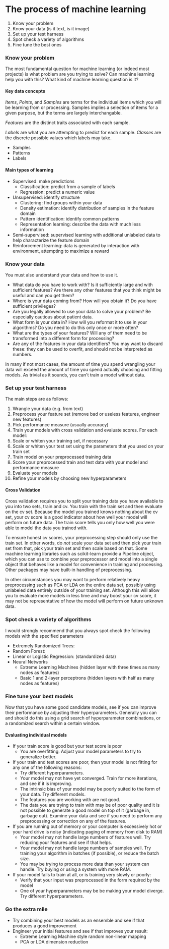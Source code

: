 The process of machine learning
=====================

1. Know your problem
2. Know your data (is it text, is it image)
3. Set up your test harness
4. Spot check a variety of algorithms
5. Fine tune the best ones

### Know your problem

The most fundamental question for machine learning (or indeed most projects) is what problem are you trying to solve? Can machine learning help you with this?  What kind of machine learning question is it?

<!-- TODO understanding your problem -->


#### Key data concepts

*Items*, *Points*, and *Samples* are terms for the individual items which you will be learning from or processing.  Samples implies a selection of items for a given purpose, but the terms are largely interchangable.

*Features* are the distinct traits associated with each sample.  

*Labels* are what you are attempting to predict for each sample.  *Classes* are the discrete possible values which labels may take.  


- Samples
- Patterns
- Labels

#### Main types of learning

- Supervised: make predictions
  - Classification: predict from a sample of labels
  - Regression: predict a numeric value
- Unsupervised: identify structure
  - Clustering: find groups within your data
  - Density estimation: identify distribution of samples in the feature domain
  - Pattern identification: identify common patterns
  - Representation learning: describe the data with much less information
- Semi-supervised: supervised learning with additional unlabeled data to help characterize the feature domain
- Reinforcement learning: data is generated by interaction with environment, attempting to maximize a reward

### Know your data

You must also understand your data and how to use it.

- What data do you have to work with? Is it sufficiently large and with sufficient features?  Are there any other features that you think might be useful and can you get them?
- Where is your data coming from? How will you obtain it? Do you have sufficient privileges?
- Are you legally allowed to use your data to solve your problem? Be especially cautious about patient data.  
- What form is your data in? How will you reformat it to use in your algorithms?  Do you need to do this only once or more often?
- What are the types of your features? Will any of them need to be transformed into a different form for processing?
- Are any of the features in your data identifiers? You may want to discard these: they can be used to overfit, and should not be interpreted as numbers.  

In many if not most cases, the amount of time you spend wrangling your data will exceed the amount of time you spend actually choosing and fitting models.  As trivial as it sounds, you can't train a model without data.  

### Set up your test harness

The main steps are as follows:

1. Wrangle your data (e.g. from text)
2. Preprocess your feature set (remove bad or useless features, engineer new features)
3. Pick performance measure (usually accuracy)
4. Train your models with cross validation and evaluate scores.  For each model:
  1. Scale or whiten your training set, if necessary
  2. Scale or whiten your test set using the parameters that you used on your train set
  2. Train model on your preprocessed training data
  3. Score your preprocessed train and test data with your model and performance measure
5. Evaluate your models
6. Refine your models by choosing new hyperparameters

#### Cross Validation

Cross validation requires you to split your training data you have available to you into two sets, train and cv.  You train with the train set and then evaluate on the cv set.  Because the model you trained knows nothing about the cv set, your cv score is a good indicator about how well your model will perform on future data.  The train score tells you only how well you were able to model the data you trained with.  

To ensure honest cv scores, your preprocessing step should only use the train set.  In other words, do _not_ scale your data set and then pick your train set from that, pick your train set and then scale based on that.  Some machine learning libraries such as scikit-learn provide a Pipeline object, which you can use to combine your preprocessor and model into a single object that behaves like a model for convenience in training and processing.  Other packages may have built-in handling of preprocessing.  

In other circumstances you may want to perform relatively heavy preprocessing such as PCA or LDA on the entire data set, possibly using unlabeled data entirely outside of your training set.  Although this will allow you to evaluate more models in less time and may boost your cv score, it may not be representative of how the model will perform on future unknown data.  

### Spot check a variety of algorithms

I would strongly recommend that you always spot check the following models with the specified parameters

- Extremely Randomized Trees:
- Random Forest:
- Linear or Logistic Regression: (standardized data)
- Neural Networks
  - Extreme Learning Machines (hidden layer with three times as many nodes as features)
  - Basic 1 and 2-layer perceptrons (hidden layers with half as many nodes as features)

### Fine tune your best models

Now that you have some good candidate models, see if you can improve their performance by adjusting their hyperparameters.  Generally you can and should do this using a grid search of hyperparameter combinations, or a randomized search within a certain window.  

#### Evaluating individual models

- If your train score is good but your test score is poor
  - You are overfitting.  Adjust your model parameters to try to generalize better.  
- If your train and test scores are poor, then your model is not fitting for any one of the following reasons:
  - Try different hyperparameters.
  - Your model may not have yet converged.  Train for more iterations, and see if it is improving.  
  - The intrinsic bias of your model may be poorly suited to the form of your data.  Try different models.  
  - The features you are working with are not good.  
  - The data you are trying to train with may be of poor quality and it is not possible to generate a good model on top of it (garbage in, garbage out).  Examine your data and see if you need to perform any preprocessing or correction on any of the features.  
- If you are running out of memory or your computer is excessively hot or your hard drive is noisy (indicating paging of memory from disk to RAM)
  - Your model may not handle large numbers of features well.  Try reducing your features and see if that helps.  
  - Your model may not handle large numbers of samples well.  Try training your algorithm in batches (if possible), or reduce the batch size.
  - You may be trying to process more data than your system can handle.  Try buying or using a system with more RAM.
- If your model fails to train at all, or is training very slowly or poorly:
  - Verify that your input was preprocessed in the form required by the model
  - One of your hyperparameters may be be making your model diverge.  Try different hyperparameters.

### Go the extra mile

- Try combining your best models as an ensemble and see if that produces a good improvement
- Engineer your initial features and see if that improves your result:
  - Extreme Learning Machine style random non-linear mapping
  - PCA or LDA dimension reduction
